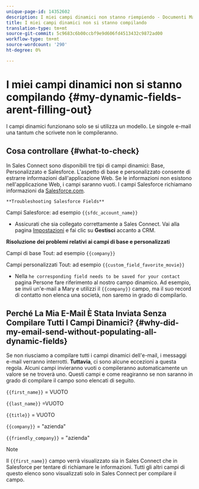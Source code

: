 ```yaml
---
unique-page-id: 14352602
description: I miei campi dinamici non stanno riempiendo - Documenti Marketo - Documentazione prodotto
title: I miei campi dinamici non si stanno compilando
translation-type: tm+mt
source-git-commit: 5c9683c6b00ccbf9e9d606fd4513432c9872ad00
workflow-type: tm+mt
source-wordcount: '290'
ht-degree: 0%

---
```



# I miei campi dinamici non si stanno compilando {#my-dynamic-fields-arent-filling-out}

I campi dinamici funzionano solo se si utilizza un modello. Le singole e-mail una tantum che scrivete non le compileranno.

## Cosa controllare {#what-to-check}

In Sales Connect sono disponibili tre tipi di campi dinamici: Base, Personalizzato e Salesforce. L&#39;aspetto di base e personalizzato consente di estrarre informazioni dall&#39;applicazione [](http://toutapp.com/login)Web. Se le informazioni non esistono nell&#39;applicazione Web, i campi saranno vuoti. I campi Salesforce richiamano informazioni da [Salesforce.com](http://salesforce.com).

`**Troubleshooting Salesforce Fields**`

Campi Salesforce: ad esempio `{{sfdc_account_name}}`

* Assicurati che sia collegato correttamente a Sales Connect. Vai alla pagina [Impostazioni](http://toutapp.com/next#settings) e fai clic su **Gestisci** accanto a CRM.

**Risoluzione dei problemi relativi ai campi di base e personalizzati**

Campi di base Tout: ad esempio `{{company}}`

Campi personalizzati Tout: ad esempio `{{custom_field_favorite_movie}}`

* Nella `he corresponding field needs to be saved for your contact` pagina [](http://toutapp.com/next#relationships) Persone fare riferimento al nostro campo dinamico. Ad esempio, se invii un&#39;e-mail a Mary e utilizzi il `{{company}}` campo, ma il suo record di contatto non elenca una società, non saremo in grado di compilarlo.

## Perché La Mia E-Mail È Stata Inviata Senza Compilare Tutti I Campi Dinamici? {#why-did-my-email-send-without-populating-all-dynamic-fields}

Se non riusciamo a compilare tutti i campi dinamici dell&#39;e-mail, i messaggi e-mail verranno interrotti. **Tuttavia**, ci sono alcune eccezioni a questa regola. Alcuni campi invieranno vuoti o compileranno automaticamente un valore se ne troverà uno. Questi campi e come reagiranno se non saranno in grado di compilare il campo sono elencati di seguito.

`{{first_name}}` = VUOTO

`{{last_name}}` =VUOTO

`{{title}}` = VUOTO

`{{company}}` = &quot;azienda&quot;

`{{friendly_company}}` = &quot;azienda&quot;

>[!NOTE]
>
>Il `{{first_name}}` campo verrà visualizzato sia in Sales Connect che in Salesforce per tentare di richiamare le informazioni. Tutti gli altri campi di questo elenco sono visualizzati solo in Sales Connect per compilare il campo.

